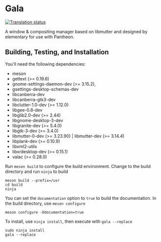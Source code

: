 # Gala
[![Translation status](https://l10n.elementary.io/widgets/desktop/-/gala/svg-badge.svg)](https://l10n.elementary.io/engage/desktop/?utm_source=widget)

A window & compositing manager based on libmutter and designed by elementary for use with Pantheon.

## Building, Testing, and Installation

You'll need the following dependencies:
* meson
* gettext (>= 0.19.6)
* gnome-settings-daemon-dev (>= 3.15.2),
* gsettings-desktop-schemas-dev
* libcanberra-dev
* libcanberra-gtk3-dev
* libclutter-1.0-dev (>= 1.12.0)
* libgee-0.8-dev
* libglib2.0-dev (>= 2.44)
* libgnome-desktop-3-dev
* libgranite-dev (>= 5.4.0)
* libgtk-3-dev (>= 3.4.0)
* libmutter-0-dev (>= 3.23.90) | libmutter-dev (>= 3.14.4)
* libplank-dev (>= 0.10.9)
* libxml2-utils
* libxrdesktop-dev (>= 0.15.1)
* valac (>= 0.28.0)

Run `meson build` to configure the build environment. Change to the build directory and run `ninja` to build

    meson build --prefix=/usr
    cd build
    ninja

You can set the `documentation` option to `true` to build the documentation. In the build directory, use `meson configure`

    meson configure -Ddocumentation=true

To install, use `ninja install`, then execute with `gala --replace`

    sudo ninja install
    gala --replace
